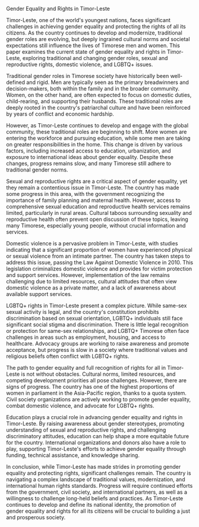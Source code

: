 Gender Equality and Rights in Timor-Leste

Timor-Leste, one of the world's youngest nations, faces significant challenges in achieving gender equality and protecting the rights of all its citizens. As the country continues to develop and modernize, traditional gender roles are evolving, but deeply ingrained cultural norms and societal expectations still influence the lives of Timorese men and women. This paper examines the current state of gender equality and rights in Timor-Leste, exploring traditional and changing gender roles, sexual and reproductive rights, domestic violence, and LGBTQ+ issues.

Traditional gender roles in Timorese society have historically been well-defined and rigid. Men are typically seen as the primary breadwinners and decision-makers, both within the family and in the broader community. Women, on the other hand, are often expected to focus on domestic duties, child-rearing, and supporting their husbands. These traditional roles are deeply rooted in the country's patriarchal culture and have been reinforced by years of conflict and economic hardship.

However, as Timor-Leste continues to develop and engage with the global community, these traditional roles are beginning to shift. More women are entering the workforce and pursuing education, while some men are taking on greater responsibilities in the home. This change is driven by various factors, including increased access to education, urbanization, and exposure to international ideas about gender equality. Despite these changes, progress remains slow, and many Timorese still adhere to traditional gender norms.

Sexual and reproductive rights are a critical aspect of gender equality, yet they remain a contentious issue in Timor-Leste. The country has made some progress in this area, with the government recognizing the importance of family planning and maternal health. However, access to comprehensive sexual education and reproductive health services remains limited, particularly in rural areas. Cultural taboos surrounding sexuality and reproductive health often prevent open discussion of these topics, leaving many Timorese, especially young people, without crucial information and services.

Domestic violence is a pervasive problem in Timor-Leste, with studies indicating that a significant proportion of women have experienced physical or sexual violence from an intimate partner. The country has taken steps to address this issue, passing the Law Against Domestic Violence in 2010. This legislation criminalizes domestic violence and provides for victim protection and support services. However, implementation of the law remains challenging due to limited resources, cultural attitudes that often view domestic violence as a private matter, and a lack of awareness about available support services.

LGBTQ+ rights in Timor-Leste present a complex picture. While same-sex sexual activity is legal, and the country's constitution prohibits discrimination based on sexual orientation, LGBTQ+ individuals still face significant social stigma and discrimination. There is little legal recognition or protection for same-sex relationships, and LGBTQ+ Timorese often face challenges in areas such as employment, housing, and access to healthcare. Advocacy groups are working to raise awareness and promote acceptance, but progress is slow in a society where traditional values and religious beliefs often conflict with LGBTQ+ rights.

The path to gender equality and full recognition of rights for all in Timor-Leste is not without obstacles. Cultural norms, limited resources, and competing development priorities all pose challenges. However, there are signs of progress. The country has one of the highest proportions of women in parliament in the Asia-Pacific region, thanks to a quota system. Civil society organizations are actively working to promote gender equality, combat domestic violence, and advocate for LGBTQ+ rights.

Education plays a crucial role in advancing gender equality and rights in Timor-Leste. By raising awareness about gender stereotypes, promoting understanding of sexual and reproductive rights, and challenging discriminatory attitudes, education can help shape a more equitable future for the country. International organizations and donors also have a role to play, supporting Timor-Leste's efforts to achieve gender equality through funding, technical assistance, and knowledge sharing.

In conclusion, while Timor-Leste has made strides in promoting gender equality and protecting rights, significant challenges remain. The country is navigating a complex landscape of traditional values, modernization, and international human rights standards. Progress will require continued efforts from the government, civil society, and international partners, as well as a willingness to challenge long-held beliefs and practices. As Timor-Leste continues to develop and define its national identity, the promotion of gender equality and rights for all its citizens will be crucial to building a just and prosperous society.
